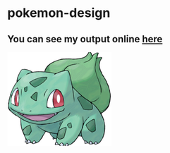 # pokemon-design
##  You can see my output online [here](https://01mehran.github.io/Dragon-project/#)

![GreenDrogon](./images/pokemon-image.png)